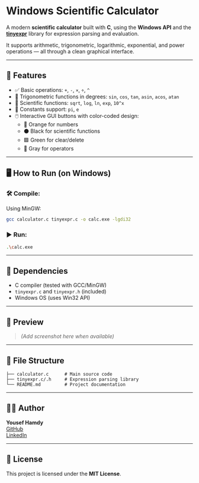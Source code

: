 # Windows Scientific Calculator

A modern **scientific calculator** built with **C**, using the **Windows API** and the **[tinyexpr](https://github.com/codeplea/tinyexpr)** library for expression parsing and evaluation.

It supports arithmetic, trigonometric, logarithmic, exponential, and power operations — all through a clean graphical interface.

---

## 📌 Features

- ✅ Basic operations: `+`, `-`, `×`, `÷`, `^`
- 🧮 Trigonometric functions in degrees: `sin`, `cos`, `tan`, `asin`, `acos`, `atan`
- 🧠 Scientific functions: `sqrt`, `log`, `ln`, `exp`, `10^x`
- 🎯 Constants support: `pi`, `e`
- 🖱️ Interactive GUI buttons with color-coded design:
  - 🔸 Orange for numbers
  - ⚫ Black for scientific functions
  - 🟩 Green for clear/delete
  - 🔘 Gray for operators

---

## 🖥️ How to Run (on Windows)

### 🛠️ Compile:
Using MinGW:
```bash
gcc calculator.c tinyexpr.c -o calc.exe -lgdi32
```

### ▶️ Run:
```bash
.\calc.exe
```

---

## 🧾 Dependencies

- C compiler (tested with GCC/MinGW)
- `tinyexpr.c` and `tinyexpr.h` (included)
- Windows OS (uses Win32 API)

---

## 📸 Preview

> *(Add screenshot here when available)*

---

## 📁 File Structure

```
├── calculator.c      # Main source code
├── tinyexpr.c/.h     # Expression parsing library
└── README.md         # Project documentation
```

---

## 🧑‍💻 Author

**Yousef Hamdy**  
[GitHub](https://github.com/yousef-788)  
[LinkedIn](https://www.linkedin.com/in/yousef)

---

## 📄 License

This project is licensed under the **MIT License**.
